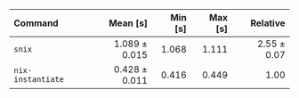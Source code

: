 | Command | Mean [s] | Min [s] | Max [s] | Relative |
|:---|---:|---:|---:|---:|
| `snix` | 1.089 ± 0.015 | 1.068 | 1.111 | 2.55 ± 0.07 |
| `nix-instantiate` | 0.428 ± 0.011 | 0.416 | 0.449 | 1.00 |
